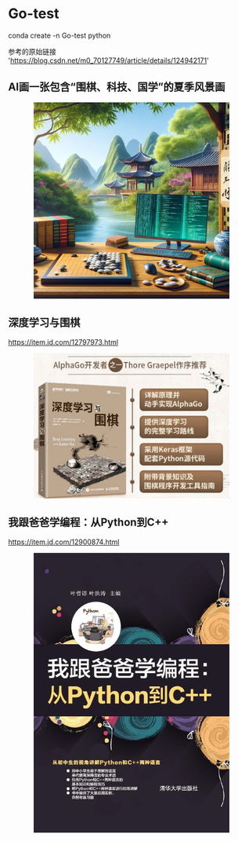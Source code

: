 # Go-test

conda create -n Go-test python

参考的原始链接
'https://blog.csdn.net/m0_70127749/article/details/124942171'



## AI画一张包含“围棋、科技、国学”的夏季风景画

<div align="center">
    <img src="image\画一张包含“围棋、科技、国学”的夏季风景画.png" width="400" style="left;"/>
</div>

## 深度学习与围棋
https://item.jd.com/12797973.html

<div align="center">
    <img src="image\深度学习与围棋2.png" width="400" style="left;"/>
</div>

## 我跟爸爸学编程：从Python到C++
https://item.jd.com/12900874.html

<div align="center">
    <img src="image\我跟爸爸学编程-从Python到C++.jpg" width="400" style="left;"/>
</div>
